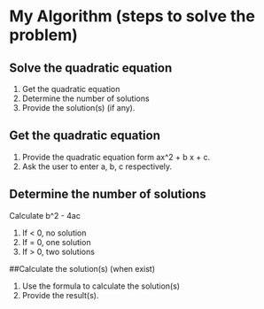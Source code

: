 # My Algorithm (steps to solve the problem)

## Solve the quadratic equation
1. Get the quadratic equation
2. Determine the number of solutions
3. Provide the solution(s) (if any). 

## Get the quadratic equation
1. Provide the quadratic equation form ax^2 + b x + c.
2. Ask the user to enter a, b, c respectively. 

## Determine the number of solutions
Calculate b^2 - 4ac
1. If < 0, no solution
2. If = 0, one solution
3. If > 0, two solutions

##Calculate the solution(s) (when exist)
1. Use the formula to calculate the solution(s)
2. Provide the result(s).